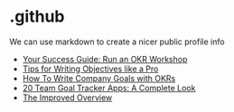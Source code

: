 # .github
We can use markdown to create a nicer public profile info
 <!-- BLOG-POST-LIST:START -->
- [Your Success Guide: Run an OKR Workshop](https://blog.weekdone.com/okr-workshop/)
- [Tips for Writing Objectives like a Pro](https://blog.weekdone.com/reflex-media-company-objectives-examples/)
- [How To Write Company Goals with OKRs](https://blog.weekdone.com/reflex-media-okr-writing-process/)
- [20 Team Goal Tracker Apps: A Complete Look](https://blog.weekdone.com/team-goal-tracker-apps/)
- [The Improved Overview](https://blog.weekdone.com/improved-overview/)
<!-- BLOG-POST-LIST:END -->
